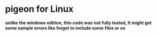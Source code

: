 # pigeon for Linux

**unlike the windows edition, this code was not fully tested, It might get some sample errors like forget to include some files or so** 


